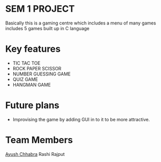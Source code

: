 # SEM 1 PROJECT
Basically this is a gaming centre which includes a menu of many games includes 5 games built up in C language 

# Key features 
- TIC TAC TOE
- ROCK PAPER SCISSOR
- NUMBER GUESSING GAME
- QUIZ GAME
- HANGMAN GAME
  
# Future plans 
- Improvising the game by adding GUI in to it to be more attractive.

# Team Members
[Ayush Chhabra](https://github.com/ayushchhabra30)
Rashi Rajput 
